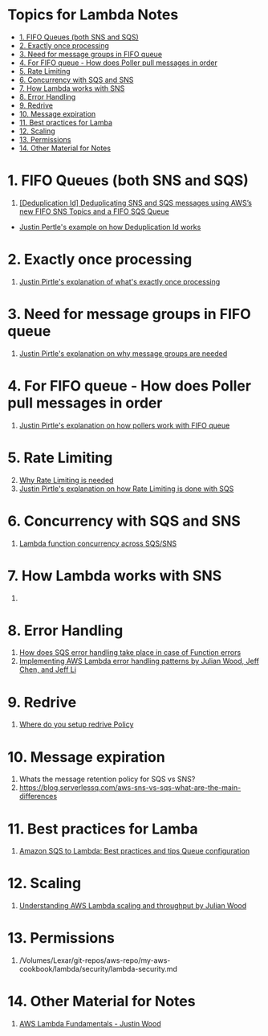 <h1> Topics for Lambda Notes</h1>

<!-- TOC -->

- [1. FIFO Queues (both SNS and SQS)](#1-fifo-queues-both-sns-and-sqs)
- [2. Exactly once processing](#2-exactly-once-processing)
- [3. Need for message groups in FIFO queue](#3-need-for-message-groups-in-fifo-queue)
- [4. For FIFO queue - How does Poller pull messages in order](#4-for-fifo-queue---how-does-poller-pull-messages-in-order)
- [5. Rate Limiting](#5-rate-limiting)
- [6. Concurrency with SQS and SNS](#6-concurrency-with-sqs-and-sns)
- [7. How Lambda works with SNS](#7-how-lambda-works-with-sns)
- [8. Error Handling](#8-error-handling)
- [9. Redrive](#9-redrive)
- [10. Message expiration](#10-message-expiration)
- [11. Best practices for Lamba](#11-best-practices-for-lamba)
- [12. Scaling](#12-scaling)
- [13. Permissions](#13-permissions)
- [14. Other Material for Notes](#14-other-material-for-notes)

<!-- /TOC -->

# 1. FIFO Queues (both SNS and SQS)

1. [[Deduplication Id] Deduplicating SNS and SQS messages using AWS’s new FIFO SNS Topics and a FIFO SQS Queue](https://medium.com/build-succeeded/deduplicating-sns-and-sqs-messages-using-awss-new-fifo-sns-topics-and-a-fifo-sqs-queue-df0e11fc2f0d)
- [Justin Pertle's example on how Deduplication Id works](https://youtu.be/8zysQqxgj0I?t=1053)

# 2. Exactly once processing

1. [Justin Pirtle's explanation of what's exactly once processing](https://youtu.be/8zysQqxgj0I?t=1004)

# 3. Need for message groups in FIFO queue

1. [Justin Pirtle's explanation on why message groups are needed](https://youtu.be/8zysQqxgj0I?t=914)

# 4. For FIFO queue - How does Poller pull messages in order

1. [Justin Pirtle's explanation on how pollers work with FIFO queue](https://youtu.be/8zysQqxgj0I?t=864)

# 5. Rate Limiting

2. [Why Rate Limiting is needed](https://youtu.be/8zysQqxgj0I?t=645)
1. [Justin Pirtle's explanation on how Rate Limiting is done with SQS](https://youtu.be/8zysQqxgj0I?t=677)

# 6. Concurrency with SQS and SNS

1. [Lambda function concurrency across SQS/SNS](https://youtu.be/8zysQqxgj0I?t=602)

# 7. How Lambda works with SNS

1. [](https://youtu.be/8zysQqxgj0I?t=366)

# 8. Error Handling

1. [How does SQS error handling take place in case of Function errors](https://youtu.be/8zysQqxgj0I?t=1263)
2. [Implementing AWS Lambda error handling patterns by Julian Wood, Jeff Chen, and Jeff Li](https://aws.amazon.com/blogs/compute/implementing-aws-lambda-error-handling-patterns/)

# 9. Redrive

1. [Where do you setup redrive Policy](https://aws.amazon.com/blogs/compute/introducing-amazon-simple-queue-service-dead-letter-queue-redrive-to-source-queues/)

# 10. Message expiration

1. Whats the message retention policy for SQS vs SNS?
2. https://blog.serverlessq.com/aws-sns-vs-sqs-what-are-the-main-differences

# 11. Best practices for Lamba

1. [Amazon SQS to Lambda: Best practices and tips Queue configuration](https://youtu.be/8zysQqxgj0I?t=1717)

# 12. Scaling

1. [Understanding AWS Lambda scaling and throughput by Julian Wood ](https://aws.amazon.com/blogs/compute/understanding-aws-lambda-scaling-and-throughput/)

# 13. Permissions

1. /Volumes/Lexar/git-repos/aws-repo/my-aws-cookbook/lambda/security/lambda-security.md

# 14. Other Material for Notes

1. [AWS Lambda Fundamentals - Justin Wood](https://www.youtube.com/watch?v=jaJIpTg81iA&list=PLJo-rJlep0ECLtDhRKYWZsJRFBf9STccV)